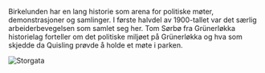Birkelunden har en lang historie som arena for politiske møter, demonstrasjoner og samlinger. 
I første halvdel av 1900-tallet var det særlig arbeiderbevegelsen som samlet seg her. 
Tom Sørbø fra Grünerløkka historielag forteller om det politiske miljøet på Grünerløkka og 
hva som skjedde da Quisling prøvde å holde et møte i parken.

![Storgata](/site/img/birkelunden.jpg)
